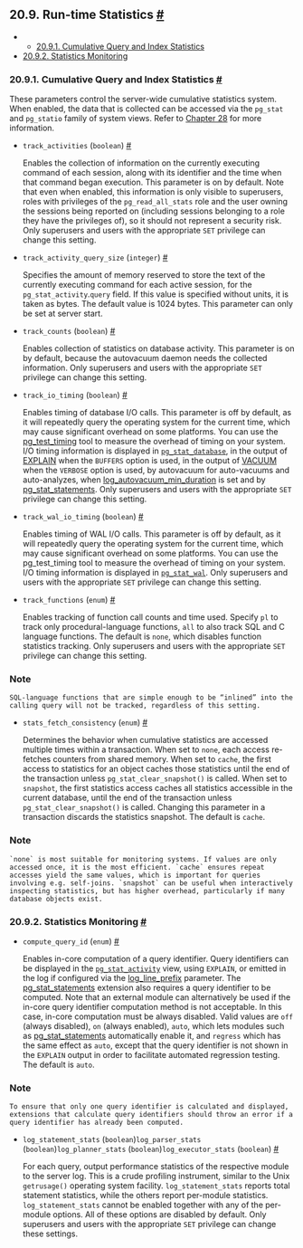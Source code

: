 ## 20.9. Run-time Statistics [#](#RUNTIME-CONFIG-STATISTICS)

  * *   [20.9.1. Cumulative Query and Index Statistics](runtime-config-statistics#RUNTIME-CONFIG-CUMULATIVE-STATISTICS)
  * [20.9.2. Statistics Monitoring](runtime-config-statistics#RUNTIME-CONFIG-STATISTICS-MONITOR)

### 20.9.1. Cumulative Query and Index Statistics [#](#RUNTIME-CONFIG-CUMULATIVE-STATISTICS)

These parameters control the server-wide cumulative statistics system. When enabled, the data that is collected can be accessed via the `pg_stat` and `pg_statio` family of system views. Refer to [Chapter 28](monitoring "Chapter 28. Monitoring Database Activity") for more information.

* `track_activities` (`boolean`) [#](#GUC-TRACK-ACTIVITIES)

    Enables the collection of information on the currently executing command of each session, along with its identifier and the time when that command began execution. This parameter is on by default. Note that even when enabled, this information is only visible to superusers, roles with privileges of the `pg_read_all_stats` role and the user owning the sessions being reported on (including sessions belonging to a role they have the privileges of), so it should not represent a security risk. Only superusers and users with the appropriate `SET` privilege can change this setting.

* `track_activity_query_size` (`integer`) [#](#GUC-TRACK-ACTIVITY-QUERY-SIZE)

    Specifies the amount of memory reserved to store the text of the currently executing command for each active session, for the `pg_stat_activity`.`query` field. If this value is specified without units, it is taken as bytes. The default value is 1024 bytes. This parameter can only be set at server start.

* `track_counts` (`boolean`) [#](#GUC-TRACK-COUNTS)

    Enables collection of statistics on database activity. This parameter is on by default, because the autovacuum daemon needs the collected information. Only superusers and users with the appropriate `SET` privilege can change this setting.

* `track_io_timing` (`boolean`) [#](#GUC-TRACK-IO-TIMING)

    Enables timing of database I/O calls. This parameter is off by default, as it will repeatedly query the operating system for the current time, which may cause significant overhead on some platforms. You can use the [pg\_test\_timing](pgtesttiming "pg_test_timing") tool to measure the overhead of timing on your system. I/O timing information is displayed in [`pg_stat_database`](monitoring-stats#MONITORING-PG-STAT-DATABASE-VIEW "28.2.16. pg_stat_database"), in the output of [EXPLAIN](sql-explain "EXPLAIN") when the `BUFFERS` option is used, in the output of [VACUUM](sql-vacuum "VACUUM") when the `VERBOSE` option is used, by autovacuum for auto-vacuums and auto-analyzes, when [log\_autovacuum\_min\_duration](runtime-config-logging#GUC-LOG-AUTOVACUUM-MIN-DURATION) is set and by [pg\_stat\_statements](pgstatstatements "F.31. pg_stat_statements — track statistics of SQL planning and execution"). Only superusers and users with the appropriate `SET` privilege can change this setting.

* `track_wal_io_timing` (`boolean`) [#](#GUC-TRACK-WAL-IO-TIMING)

    Enables timing of WAL I/O calls. This parameter is off by default, as it will repeatedly query the operating system for the current time, which may cause significant overhead on some platforms. You can use the pg\_test\_timing tool to measure the overhead of timing on your system. I/O timing information is displayed in [`pg_stat_wal`](monitoring-stats#MONITORING-PG-STAT-WAL-VIEW "28.2.15. pg_stat_wal"). Only superusers and users with the appropriate `SET` privilege can change this setting.

* `track_functions` (`enum`) [#](#GUC-TRACK-FUNCTIONS)

    Enables tracking of function call counts and time used. Specify `pl` to track only procedural-language functions, `all` to also track SQL and C language functions. The default is `none`, which disables function statistics tracking. Only superusers and users with the appropriate `SET` privilege can change this setting.

### Note

    SQL-language functions that are simple enough to be “inlined” into the calling query will not be tracked, regardless of this setting.

* `stats_fetch_consistency` (`enum`) [#](#GUC-STATS-FETCH-CONSISTENCY)

    Determines the behavior when cumulative statistics are accessed multiple times within a transaction. When set to `none`, each access re-fetches counters from shared memory. When set to `cache`, the first access to statistics for an object caches those statistics until the end of the transaction unless `pg_stat_clear_snapshot()` is called. When set to `snapshot`, the first statistics access caches all statistics accessible in the current database, until the end of the transaction unless `pg_stat_clear_snapshot()` is called. Changing this parameter in a transaction discards the statistics snapshot. The default is `cache`.

### Note

    `none` is most suitable for monitoring systems. If values are only accessed once, it is the most efficient. `cache` ensures repeat accesses yield the same values, which is important for queries involving e.g. self-joins. `snapshot` can be useful when interactively inspecting statistics, but has higher overhead, particularly if many database objects exist.

### 20.9.2. Statistics Monitoring [#](#RUNTIME-CONFIG-STATISTICS-MONITOR)

* `compute_query_id` (`enum`) [#](#GUC-COMPUTE-QUERY-ID)

    Enables in-core computation of a query identifier. Query identifiers can be displayed in the [`pg_stat_activity`](monitoring-stats#MONITORING-PG-STAT-ACTIVITY-VIEW "28.2.3. pg_stat_activity") view, using `EXPLAIN`, or emitted in the log if configured via the [log\_line\_prefix](runtime-config-logging#GUC-LOG-LINE-PREFIX) parameter. The [pg\_stat\_statements](pgstatstatements "F.31. pg_stat_statements — track statistics of SQL planning and execution") extension also requires a query identifier to be computed. Note that an external module can alternatively be used if the in-core query identifier computation method is not acceptable. In this case, in-core computation must be always disabled. Valid values are `off` (always disabled), `on` (always enabled), `auto`, which lets modules such as [pg\_stat\_statements](pgstatstatements "F.31. pg_stat_statements — track statistics of SQL planning and execution") automatically enable it, and `regress` which has the same effect as `auto`, except that the query identifier is not shown in the `EXPLAIN` output in order to facilitate automated regression testing. The default is `auto`.

### Note

    To ensure that only one query identifier is calculated and displayed, extensions that calculate query identifiers should throw an error if a query identifier has already been computed.

* `log_statement_stats` (`boolean`)`log_parser_stats` (`boolean`)`log_planner_stats` (`boolean`)`log_executor_stats` (`boolean`) [#](#GUC-LOG-STATEMENT-STATS)

    For each query, output performance statistics of the respective module to the server log. This is a crude profiling instrument, similar to the Unix `getrusage()` operating system facility. `log_statement_stats` reports total statement statistics, while the others report per-module statistics. `log_statement_stats` cannot be enabled together with any of the per-module options. All of these options are disabled by default. Only superusers and users with the appropriate `SET` privilege can change these settings.